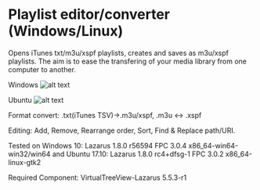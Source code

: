 # Playlist editor/converter (Windows/Linux)
Opens iTunes txt/m3u/xspf playlists, creates and saves as m3u/xspf playlists. The aim is to ease the transfering of your media library from one computer to another.

Windows
![alt text](https://github.com/torumyax/Playlist-editor/blob/master/files/bin/PlaylistEditorScreenshot1.png?raw=true)

Ubuntu
![alt text](https://github.com/torumyax/Playlist-editor/blob/master/files/bin/PlaylistEditorScreenshot2.png?raw=true)


Format convert:
.txt(iTunes TSV)->.m3u/xspf,
.m3u <-> .xspf

Editing:
Add, Remove, Rearrange order, Sort, Find & Replace path/URI.


Tested on Windows 10: Lazarus 1.8.0 r56594 FPC 3.0.4 x86_64-win64-win32/win64 and Ubuntu 17.10: Lazarus 1.8.0 rc4+dfsg-1 FPC 3.0.2 x86_64-linux-gtk2

Required Component: VirtualTreeView-Lazarus 5.5.3-r1
